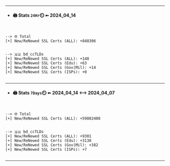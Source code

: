 

---
- #### 🖨️ **Stats** `24Hr`⏲️ ➼ 2024_04_14
```console


--> 🌐 Total
[+] New/ReNewed SSL Certs (ALL): +848306


--> 🇧🇩 bd_ccTLDs
[+] New/ReNewed SSL Certs (ALL): +148
[+] New/ReNewed SSL Certs (Edu): +63
[+] New/ReNewed SSL Certs (Gov|Mil): +14
[+] New/ReNewed SSL Certs (ISPs): +0


```

---
- #### 🖨️ **Stats** `7Days`⏲️ ➼ 2024_04_14 <--> 2024_04_07
```console


--> 🌐 Total
[+] New/ReNewed SSL Certs (ALL): +59802408


--> 🇧🇩 bd_ccTLDs
[+] New/ReNewed SSL Certs (ALL): +9301
[+] New/ReNewed SSL Certs (Edu): +3138
[+] New/ReNewed SSL Certs (Gov|Mil): +382
[+] New/ReNewed SSL Certs (ISPs): +7


```

---

